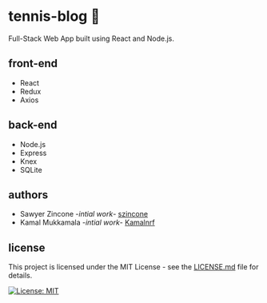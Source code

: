 # tennis-blog :tennis:
Full-Stack Web App built using React and Node.js.

## front-end
- React
- Redux
- Axios

## back-end
- Node.js
- Express
- Knex
- SQLite

## authors
- Sawyer Zincone -_intial work_- [szincone](https://github.com/szincone)
- Kamal Mukkamala -_intial work_- [Kamalnrf](https://github.com/Kamalnrf)

## license
This project is licensed under the MIT License - see the [LICENSE.md](https://github.com/szincone//LICENSE.md) file for details.

 [![License: MIT](https://img.shields.io/badge/License-MIT-yellow.svg)](https://opensource.org/licenses/MIT)
